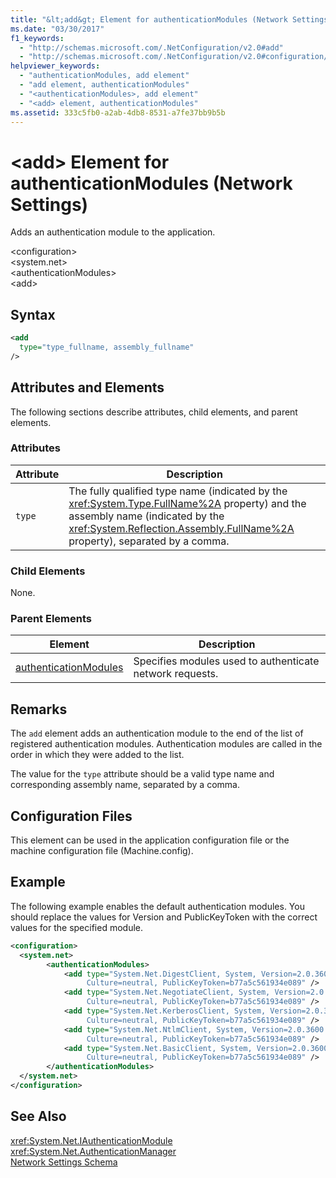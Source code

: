 ```yaml
---
title: "&lt;add&gt; Element for authenticationModules (Network Settings)"
ms.date: "03/30/2017"
f1_keywords: 
  - "http://schemas.microsoft.com/.NetConfiguration/v2.0#add"
  - "http://schemas.microsoft.com/.NetConfiguration/v2.0#configuration/system.net/authenticationModules/add"
helpviewer_keywords: 
  - "authenticationModules, add element"
  - "add element, authenticationModules"
  - "<authenticationModules>, add element"
  - "<add> element, authenticationModules"
ms.assetid: 333c5fb0-a2ab-4db8-8531-a7fe37bb9b5b
---
```

# &lt;add&gt; Element for authenticationModules (Network Settings)
Adds an authentication module to the application.  
  
 \<configuration>  
\<system.net>  
\<authenticationModules>  
\<add>  
  
## Syntax  
  
```xml  
<add
  type="type_fullname, assembly_fullname"   
/>  
```  
  
## Attributes and Elements  
 The following sections describe attributes, child elements, and parent elements.  
  
### Attributes  
  
|**Attribute**|**Description**|  
|-------------------|---------------------|  
|`type`|The fully qualified type name (indicated by the <xref:System.Type.FullName%2A> property) and the assembly name (indicated by the <xref:System.Reflection.Assembly.FullName%2A> property), separated by a comma.|  
  
### Child Elements  
 None.  
  
### Parent Elements  
  
|**Element**|**Description**|  
|-----------------|---------------------|  
|[authenticationModules](../../../../../docs/framework/configure-apps/file-schema/network/authenticationmodules-element-network-settings.md)|Specifies modules used to authenticate network requests.|  
  
## Remarks  
 The `add` element adds an authentication module to the end of the list of registered authentication modules. Authentication modules are called in the order in which they were added to the list.  
  
 The value for the `type` attribute should be a valid type name and corresponding assembly name, separated by a comma.  
  
## Configuration Files  
 This element can be used in the application configuration file or the machine configuration file (Machine.config).  
  
## Example  
 The following example enables the default authentication modules. You should replace the values for Version and PublicKeyToken with the correct values for the specified module.  
  
```xml  
<configuration>  
  <system.net>  
        <authenticationModules>  
            <add type="System.Net.DigestClient, System, Version=2.0.3600.0,  
                 Culture=neutral, PublicKeyToken=b77a5c561934e089" />  
            <add type="System.Net.NegotiateClient, System, Version=2.0.3600.0,  
                 Culture=neutral, PublicKeyToken=b77a5c561934e089" />  
            <add type="System.Net.KerberosClient, System, Version=2.0.3600.0,  
                 Culture=neutral, PublicKeyToken=b77a5c561934e089" />  
            <add type="System.Net.NtlmClient, System, Version=2.0.3600.0,  
                 Culture=neutral, PublicKeyToken=b77a5c561934e089" />  
            <add type="System.Net.BasicClient, System, Version=2.0.3600.0,  
                 Culture=neutral, PublicKeyToken=b77a5c561934e089" />  
        </authenticationModules>  
  </system.net>  
</configuration>  
```  
  
## See Also  
 <xref:System.Net.IAuthenticationModule>  
 <xref:System.Net.AuthenticationManager>  
 [Network Settings Schema](../../../../../docs/framework/configure-apps/file-schema/network/index.md)
